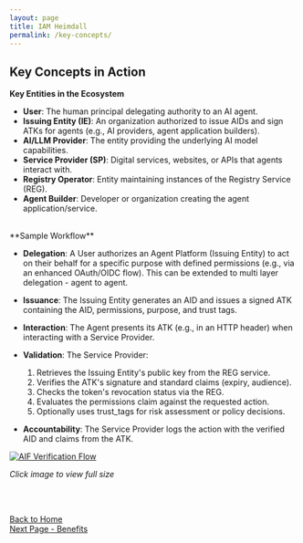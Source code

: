 ```yaml
---
layout: page
title: IAM Heimdall
permalink: /key-concepts/
---
```

## Key Concepts in Action


**Key Entities in the Ecosystem**

- **User**: The human principal delegating authority to an AI agent. 
- **Issuing Entity (IE)**: An organization authorized to issue AIDs and sign ATKs for agents (e.g., AI providers, agent application builders).    
- **AI/LLM Provider**: The entity providing the underlying AI model capabilities.
- **Service Provider (SP)**: Digital services, websites, or APIs that agents interact with.
- **Registry Operator**: Entity maintaining instances of the Registry Service (REG).
- **Agent Builder**: Developer or organization creating the agent application/service.

<br>
**Sample Workflow**

- **Delegation**: A User authorizes an Agent Platform (Issuing Entity) to act on their behalf for a specific purpose with defined permissions (e.g., via an enhanced OAuth/OIDC flow). This can be extended to multi layer delegation - agent to agent.
    
- **Issuance**: The Issuing Entity generates an AID and issues a signed ATK containing the AID, permissions, purpose, and trust tags.
    
- **Interaction**: The Agent presents its ATK (e.g., in an HTTP header) when interacting with a Service Provider.
    
- **Validation**: The Service Provider:
    

	1. Retrieves the Issuing Entity's public key from the REG service.
	2. Verifies the ATK's signature and standard claims (expiry, audience).
	3. Checks the token's revocation status via the REG.
	4. Evaluates the permissions claim against the requested action.
	5. Optionally uses trust_tags for risk assessment or policy decisions.<br>

- **Accountability**: The Service Provider logs the action with the verified AID and claims from the ATK.

<a href="{{ site.baseurl }}/images/sequence-diagram.png" target="_blank">
  <img src="{{ site.baseurl }}/images/sequence-diagram.png" alt="AIF Verification Flow" style="max-width: 100%; height: auto;">
</a>

*Click image to view full size*


<br><br>

[Back to Home](./index.md)<br>
[Next Page - Benefits](./ValueProposition.md)